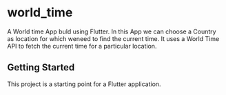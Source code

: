 # world_time

A World time App buld using Flutter.
In this App we can choose a Country as location for which weneed to find the current time.
It uses a World Time API to fetch the current time for a particular location.

## Getting Started

This project is a starting point for a Flutter application.
